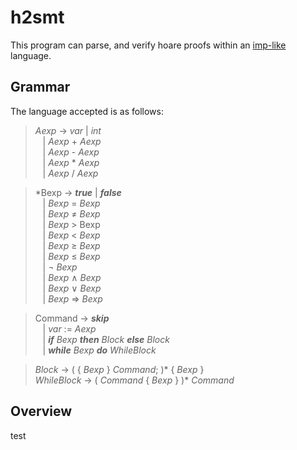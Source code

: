 # h2smt
This program can parse, and verify hoare proofs within an [imp-like](https://en.wikipedia.org/wiki/IMP_(programming_language)) language.

## Grammar
The language accepted is as follows: 

>*Aexp* &rarr; *var* | *int* \
>&nbsp;&nbsp;  | *Aexp* + *Aexp* \
>&nbsp;&nbsp;  | *Aexp* - *Aexp* \
>&nbsp;&nbsp;  | *Aexp* * *Aexp* \
>&nbsp;&nbsp;  | *Aexp* / *Aexp*
  
>*Bexp &rarr; ***true*** | ***false*** \
>&nbsp;&nbsp;  | *Bexp* = *Bexp* \
>&nbsp;&nbsp;  | *Bexp* &ne; *Bexp* \
>&nbsp;&nbsp;  | *Bexp* > Bexp \
>&nbsp;&nbsp;  | *Bexp* < *Bexp* \
>&nbsp;&nbsp;  | *Bexp* &ge; *Bexp* \
>&nbsp;&nbsp;  | *Bexp* &le; *Bexp* \
>&nbsp;&nbsp;  | &not; *Bexp* \
>&nbsp;&nbsp;  | *Bexp* &#8743; *Bexp* \
>&nbsp;&nbsp;  | *Bexp* &#8744; *Bexp* \
>&nbsp;&nbsp;  | *Bexp* &rArr; *Bexp*
  
>Command &rarr; ***skip*** \
>&nbsp;&nbsp;  | *var* := *Aexp* \
>&nbsp;&nbsp;  | ***if*** *Bexp* ***then*** *Block* ***else*** *Block* \
>&nbsp;&nbsp;  | ***while*** *Bexp* ***do*** *WhileBlock*
  
>*Block* &rarr; ( { *Bexp* } *Command*; )* { *Bexp* } \
>*WhileBlock* &rarr; ( *Command* { *Bexp* } )* *Command*

## Overview
test
